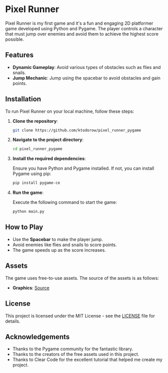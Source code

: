 # Pixel Runner

Pixel Runner is my first game and it's a fun and engaging 2D platformer game developed using Python and Pygame. The player controls a character that must jump over enemies and avoid them to achieve the highest score possible.

## Features

- **Dynamic Gameplay**: Avoid various types of obstacles such as flies and snails.
- **Jump Mechanic**: Jump using the spacebar to avoid obstacles and gain points.

## Installation

To run Pixel Runner on your local machine, follow these steps:

1. **Clone the repository**:

    ```bash
    git clone https://github.com/ktodorow/pixel_runner_pygame
    ```

2. **Navigate to the project directory**:

    ```bash
    cd pixel_runner_pygame
    ```

3. **Install the required dependencies**:

    Ensure you have Python and Pygame installed. If not, you can install Pygame using pip:

    ```bash
    pip install pygame-ce
    ```

4. **Run the game**:

    Execute the following command to start the game:

    ```bash
    python main.py
    ```

## How to Play

- Use the **Spacebar** to make the player jump.
- Avoid enemies like flies and snails to score points.
- The game speeds up as the score increases.

## Assets

The game uses free-to-use assets. The source of the assets is as follows:
- **Graphics**: [Source](https://opengameart.org/content/platformer-art-pixel-edition)

## License

This project is licensed under the MIT License - see the [LICENSE](LICENSE) file for details.

## Acknowledgements

- Thanks to the Pygame community for the fantastic library.
- Thanks to the creators of the free assets used in this project.
- Thanks to Clear Code for the excellent tutorial that helped me create my project.



